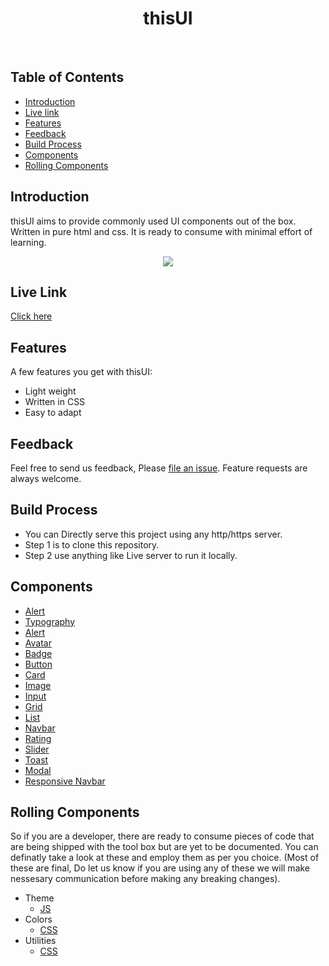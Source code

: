 <h1 align="center"> thisUI </h1> <br>

## Table of Contents

- [Introduction](#introduction)
- [Live link](#live-link)
- [Features](#features)
- [Feedback](#feedback)
- [Build Process](#build-process)
- [Components](#components)
- [Rolling Components](#rolling-components)

## Introduction

thisUI aims to provide commonly used UI components out of the box. Written in pure html and css. It is ready to consume with minimal effort of learning.

<p align="center">
 <img src="https://user-images.githubusercontent.com/32888608/155021205-c2e4f82b-f489-4040-ac17-81f28bfe09a3.png">
</p>

## Live Link

[Click here](https://thisui.netlify.app)

## Features

A few features you get with thisUI:

- Light weight
- Written in CSS
- Easy to adapt

## Feedback

Feel free to send us feedback, Please [file an issue](https://github.com/SJTGSHIVAM/thisUI/issues/new). Feature requests are always welcome.

## Build Process

- You can Directly serve this project using any http/https server.
- Step 1 is to clone this repository.
- Step 2 use anything like Live server to run it locally.

## Components

- [Alert](https://thisui.netlify.app/atoms/alert/)
- [Typography](https://thisui.netlify.app/atoms/typography)
- [Alert](https://thisui.netlify.app/atoms/alert)
- [Avatar](https://thisui.netlify.app/atoms/avatar)
- [Badge](https://thisui.netlify.app/atoms/badge)
- [Button](https://thisui.netlify.app/atoms/button)
- [Card](https://thisui.netlify.app/molecules/card)
- [Image](https://thisui.netlify.app/atoms/image)
- [Input](https://thisui.netlify.app/atoms/input)
- [Grid](https://thisui.netlify.app/atoms/grid)
- [List](https://thisui.netlify.app/atoms/list)
- [Navbar](https://thisui.netlify.app/molecules/navbar)
- [Rating](https://thisui.netlify.app/molecules/rating)
- [Slider](https://thisui.netlify.app/atoms/slider)
- [Toast](https://thisui.netlify.app/molecules/toast)
- [Modal](https://thisui.netlify.app/molecules/modal)
- [Responsive Navbar](https://thisui.netlify.app/molecules/navbar)

## Rolling Components

So if you are a developer, there are ready to consume pieces of code that are being shipped with the tool box but are yet to be documented. You can definatly take a look at these and employ them as per you choice. (Most of these are final, Do let us know if you are using any of these we will make nessesary communication before making any breaking changes).

- Theme
  - [JS](https://github.com/SJTGSHIVAM/thisUI/blob/dev/atoms/theme/index.js)
- Colors
  - [CSS](https://github.com/SJTGSHIVAM/thisUI/blob/dev/atoms/colors/index.css)
- Utilities
  - [CSS](https://github.com/SJTGSHIVAM/thisUI/blob/dev/atoms/utils.css)
